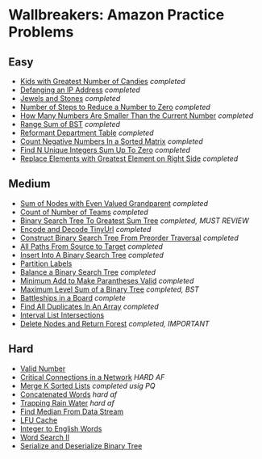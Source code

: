 # Wallbreakers: Amazon Practice Problems

## Easy
* [Kids with Greatest Number of Candies](https://leetcode.com/problems/kids-with-the-greatest-number-of-candies) *completed*
* [Defanging an IP Address](https://leetcode.com/problems/defanging-an-ip-address) *completed*
* [Jewels and Stones](https://leetcode.com/problems/jewels-and-stones) *completed*
* [Number of Steps to Reduce a Number to Zero](https://leetcode.com/problems/number-of-steps-to-reduce-a-number-to-zero) *completed*
* [How Many Numbers Are Smaller Than the Current Number](https://leetcode.com/problems/how-many-numbers-are-smaller-than-the-current-number) *completed*
* [Range Sum of BST](https://leetcode.com/problems/range-sum-of-bst) *completed*
* [Reformant Department Table](https://leetcode.com/problems/reformat-department-table) *completed*
* [Count Negative Numbers In a Sorted Matrix](https://leetcode.com/problems/count-negative-numbers-in-a-sorted-matrix/) *completed*
* [Find N Unique Integers Sum Up To Zero](https://leetcode.com/problems/find-n-unique-integers-sum-up-to-zero) *completed*
* [Replace Elements with Greatest Element on Right Side](https://leetcode.com/problems/replace-elements-with-greatest-element-on-right-side) *completed*

## Medium 
* [Sum of Nodes with Even Valued Grandparent](https://leetcode.com/problems/sum-of-nodes-with-even-valued-grandparent) *completed*
* [Count of Number of Teams](https://leetcode.com/problems/count-number-of-teams) *completed*
* [Binary Search Tree To Greatest Sum Tree](https://leetcode.com/problems/binary-search-tree-to-greater-sum-tree) *completed, MUST REVIEW*
* [Encode and Decode TinyUrl](https://leetcode.com/problems/encode-and-decode-tinyurl) *completed*
* [Construct Binary Search Tree From Preorder Traversal](https://leetcode.com/problems/construct-binary-search-tree-from-preorder-traversal/) *completed*
* [All Paths From Source to Target](https://leetcode.com/problems/all-paths-from-source-to-target) *completed*
* [Insert Into A Binary Search Tree](https://leetcode.com/problems/insert-into-a-binary-search-tree) *completed*
* [Partition Labels](https://leetcode.com/problems/partition-labels)
* [Balance a Binary Search Tree](https://leetcode.com/problems/balance-a-binary-search-tree) *completed*
* [Minimum Add to Make Parantheses Valid](https://leetcode.com/problems/minimum-add-to-make-parentheses-valid) *completed*
* [Maximum Level Sum of a Binary Tree](https://leetcode.com/problems/maximum-level-sum-of-a-binary-tree) *completed, BST*
* [Battleships in a Board](https://leetcode.com/problems/battleships-in-a-board) *complete*
* [Find All Duplicates In An Array](https://leetcode.com/problems/find-all-duplicates-in-an-array) *completed*
* [Interval List Intersections](https://leetcode.com/problems/interval-list-intersections)
* [Delete Nodes and Return Forest](https://leetcode.com/problems/delete-nodes-and-return-forest) *completed, IMPORTANT*

## Hard
* [Valid Number](https://leetcode.com/problems/valid-number)
* [Critical Connections in a Network](https://leetcode.com/problems/critical-connections-in-a-network) *HARD AF*
* [Merge K Sorted Lists](https://leetcode.com/problems/merge-k-sorted-lists) *completed usig PQ*
* [Concatenated Words](https://leetcode.com/problems/concatenated-words) *hard af*
* [Trapping Rain Water](https://leetcode.com/problems/trapping-rain-water) *hard af*
* [Find Median From Data Stream](https://leetcode.com/problems/find-median-from-data-stream)
* [LFU Cache](https://leetcode.com/problems/lfu-cache)
* [Integer to English Words](https://leetcode.com/problems/integer-to-english-words)
* [Word Search II](https://leetcode.com/problems/word-search-ii)
* [Serialize and Deserialize Binary Tree](https://leetcode.com/problems/serialize-and-deserialize-binary-tree)